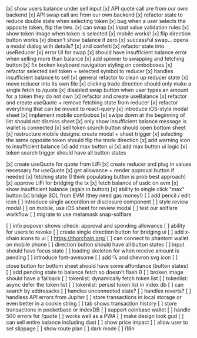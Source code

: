 [x] show users balance under sell input
[x] API quote call are from our own backend
[x] API swap call are from our own backend
[x] refactor state to reduce double state when selecting token
[x] bug when a user selects the opposite token, flip the two.
[x] can swap
[x] input value validation rules
[x] show token image when token is selected
[x] mobile works!
[x] flip direction button works
[x] doesn't show balance if zero
[x] successful swap... opens a modal dialog with details?
[x] and confetti
[x] refactor state into useReducer
[x] error UI for swap
[x] should have insufficient balance error when selling more than balance
[x] add spinner to swapping and fetching button
[x] fix broken keyboard navigation styling on comboboxes
[x] refactor selected sell token + selected symbol to reducer
[x] handles insufficient balance to sell
[x] general refactor to clean up reducer state
[x] move reducer into its own file
[x] clicking trade direction should only make a single fetch to /quote
[x] disabled swap button when user types an amount for a token they do not own
[x] refactor and create useBalance
[x] refactor and create useQuote + remove fetching state from reducer
[x] refactor everything that can be moved to react-query
[x] introduce iOS-style modal sheet
[x] implement mobile combobox
[x] swipe down at the beginning of list should not dismiss sheet
[x] only show insufficient balance message is wallet is connected
[x] sell token search button should open bottom sheet
[x] restructure mobile designs: create modal + sheet trigger
[x] selecting the same opposite token should flip the trade direction
[x] add warning icon to insufficient balance
[x] add max button ui
[x] add max button ui logic
[x] token search trigger should have all button states

[x] create useQuote for quote from LiFi
[x] create reducer and plug in values necessary for useQuote
[x] get allowance + render approval button if needed
[x] fetching state (I think populating button is prob best approach)
[x] approve LiFi for bridging the tx
[x] fetch balance of usdc on evm
[x] show insufficient balance (again in button)
[x] ability to single click "max" button
[x] bridge SOL from EVM (they need gas money!)
[ ] add pencil / edit icon
[ ] introduce single accordion or disclosure component
[ ] style review modal
[ ] on mobile, use iOS sheet for review modal
[ ] test our solflare workflow
[ ] migrate to use metamask snap-solflare

[ ] info popover shows :check: approval and spending allowance
[ ] ability for users to revoke
[ ] create single direction button for bridging ui
[ ] add x-chain icons to ui
[ ] https://thorchain.org/
[ ] can connect to phantom wallet on mobile phone
[ ] direction button should have all button states
[ ] input should have focus state
[ ] loading skeleton for when receive amount is pending
[ ] introduce font-awesome
[ ] add 🔍 and chevron svg icon
[ ] close button for bottom sheet should have some affordance (button states)
[ ] add pending state to balance fetch so doesn't flash 0
[ ] broken image should have a fallback
[ ] tokenlist: dynamically fetch token list
[ ] tokenlist: async defer the token list
[ ] tokenlist: persist token list in index db
[ ] can search by addresacks
[ ] handles unconnected state?
[ ] handles reverts?
[ ] handless API errors from Jupiter
[ ] store transactions in local storage or even better in a cookie string
[ ] tab shows transaction history
[ ] store transactions in pocketbase or indexDB
[ ] support coinbase wallet
[ ] handle 500 errors for /quote
[ ] works well as a PWA
[ ] make design look gud
[ ] can sell entire balance including dust
[ ] show price impact
[ ] allow user to set slippage
[ ] show route plan
[ ] dark mode
[ ] i18n
